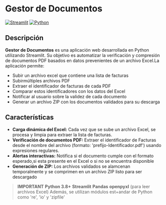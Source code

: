 # Gestor de Documentos

[![Streamlit](https://img.shields.io/badge/Deploy%20with-Streamlit-FF4B4B?logo=streamlit)](https://streamlit.io)
[![Python](https://img.shields.io/badge/Python-3.8%2B-blue?logo=python)](https://www.python.org)

## Descripción
**Gestor de Documentos** es una  aplicación web desarrollada en Python utilizando Streamlit. Su objetivo es automatizar la verificación y compresión de documentos PDF basados en datos prevenientes de un archivo Excel.La aplicación permite:

- Subir un archivo excel que contiene una lista de facturas
- Subirmúltiples archivos PDF
- Extraer el identificador de facturas de cada PDF
- Comparar estos identificadores con los datos del Excel
- Notificar al usuario sobre la validez de cada documento
- Generar un archivo ZIP con los documentos validados para su descarga

## Características

- **Carga dinámica del Excel:** Cada vez que se sube un archivo Excel, se procesa y limpia para extraer la lista de facturas.
- **Verificación de documentos PDF:** Extraer el identificador de Facturas desde el nombre del archivo (formato: 'prefijo-Identificador.pdf') usando expresiones regulares.
- **Alertas interactivas:** Notifica si el documento cumple con el formato esperado,si esta presente en el Excel o si no se encuentra disponible
- **Generación de ZIP:** Los archivos validados se alamcenan temporalmente y se comprimen en un archivo ZIP listo para ser descargado

> **IMPORTANT**
> **Python 3.8+**
> **Streamlit**
> **Pandas**
> **openpyxl** (para leer archivos Excel)
> Además, se utilizan módulos est+andar de Python como 're', 'io' y 'zipfile'
